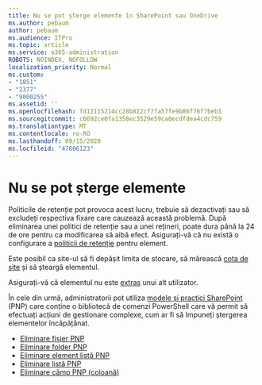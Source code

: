 ```yaml
---
title: Nu se pot șterge elemente în SharePoint sau OneDrive
ms.author: pebaum
author: pebaum
ms.audience: ITPro
ms.topic: article
ms.service: o365-administration
ROBOTS: NOINDEX, NOFOLLOW
localization_priority: Normal
ms.custom:
- "1851"
- "2377"
- "9000255"
ms.assetid: ''
ms.openlocfilehash: fd12115214cc28b822cf7fa57fe9b86f76f7beb1
ms.sourcegitcommit: c6692ce0fa1358ec3529e59ca0ecdfdea4cdc759
ms.translationtype: MT
ms.contentlocale: ro-RO
ms.lasthandoff: 09/15/2020
ms.locfileid: "47806123"
---
```

# <a name="unable-to-delete-items"></a>Nu se pot șterge elemente

Politicile de retenție pot provoca acest lucru, trebuie să dezactivați sau să excludeți respectiva fixare care cauzează această problemă. După eliminarea unei politici de retenție sau a unei rețineri, poate dura până la 24 de ore pentru ca modificarea să aibă efect. Asigurați-vă că nu există o configurare a [politicii de retenție](https://docs.microsoft.com/microsoft-365/compliance/retention-policies) pentru element.

Este posibil ca site-ul să fi depășit limita de stocare, să mărească [cota de site](https://docs.microsoft.com/powershell/module/sharepoint-online/set-sposite?view=sharepoint-ps) și să șteargă elementul.

Asigurați-vă că elementul nu este [extras](https://support.office.com/article/check-out-check-in-or-discard-changes-to-files-in-a-library-7e2c12a9-a874-4393-9511-1378a700f6de) unui alt utilizator.

În cele din urmă, administratorii pot utiliza [modele și practici SharePoint](https://docs.microsoft.com/powershell/sharepoint/sharepoint-pnp/sharepoint-pnp-cmdlets?view=sharepoint-ps#installation) (PNP) care conține o bibliotecă de comenzi PowerShell care vă permit să efectuați acțiuni de gestionare complexe, cum ar fi să Impuneți ștergerea elementelor încăpățânat.
- [Eliminare fișier PNP](https://docs.microsoft.com/powershell/module/sharepoint-pnp/remove-pnpfile?view=sharepoint-ps)
- [Eliminare folder PNP](https://docs.microsoft.com/powershell/module/sharepoint-pnp/remove-pnpfolder?view=sharepoint-ps)
- [Eliminare element listă PNP](https://docs.microsoft.com/powershell/module/sharepoint-pnp/remove-pnplistitem?view=sharepoint-ps)
- [Eliminare listă PNP](https://docs.microsoft.com/powershell/module/sharepoint-pnp/remove-pnplist?view=sharepoint-ps)
- [Eliminare câmp PNP (coloană)](https://docs.microsoft.com/powershell/module/sharepoint-pnp/remove-pnpfield?view=sharepoint-ps)